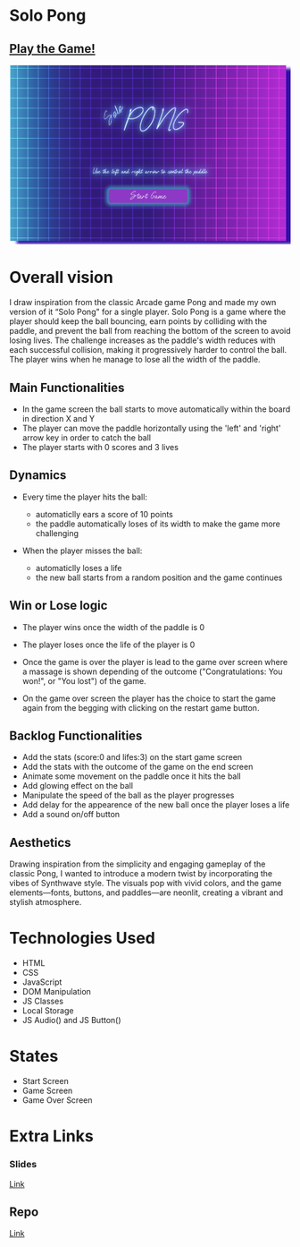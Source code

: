 # Solo Pong

## [Play the Game!](https://hristinagjo.github.io/Solo-Pong/)

![startscreen](./docu/startscreen.png)


# Overall vision

I draw inspiration from the classic Arcade game Pong and made my own version of it “Solo Pong" for a single player. 
Solo Pong is a game where the player should keep the ball bouncing, earn points by colliding with the paddle, and prevent the ball from reaching the bottom of the screen to avoid losing lives. 
The challenge increases as the paddle's width reduces with each successful collision, making it progressively harder to control the ball. The player wins when he manage to lose all the width of the paddle.

## Main Functionalities 

- In the game screen the ball starts to move automatically within the board in direction X and Y 
- The player can move the paddle horizontally using the 'left' and 'right' arrow key in order to catch the ball
- The player starts with 0 scores and 3 lives

## Dynamics

- Every time the player hits the ball:
    - automaticlly ears a score of 10 points 
    - the paddle automatically loses of its width to make the game more challenging

- When the player misses the ball:
    - automaticlly loses a life
    - the new ball starts from a random position and the game continues

## Win or Lose logic

- The player wins once the width of the paddle is 0
- The player loses once the life of the player is 0

- Once the game is over the player is lead to the game over screen where a massage is shown depending of the outcome ("Congratulations: You won!", or "You lost") of the game. 
- On the game over screen the player has the choice to start the game again from the begging with clicking on the restart game button.

## Backlog Functionalities

- Add the stats (score:0 and lifes:3) on the start game screen 
- Add the stats with the outcome of the game on the end screen
- Animate some movement on the paddle once it hits the ball
- Add glowing effect on the ball
- Manipulate the speed of the ball as the player progresses
- Add delay for the appearence of the new ball once the player loses a life
- Add a sound on/off button

## Aesthetics

 Drawing inspiration from the simplicity and engaging gameplay of the classic Pong, I wanted to introduce a modern twist by incorporating the vibes of Synthwave style. The visuals pop with vivid colors, and the game elements—fonts, buttons, and paddles—are neonlit, creating a vibrant and stylish atmosphere.
 

# Technologies Used

- HTML
- CSS
- JavaScript
- DOM Manipulation
- JS Classes
- Local Storage
- JS Audio() and JS Button()

# States

- Start Screen
- Game Screen
- Game Over Screen

# Extra Links 

### Slides
[Link](https://docs.google.com/presentation/d/1n4_Vlz_AvijCcwMiHBSDS7B4LQWTxJJxH3PHquQ5-h4/edit?usp=drive_link)

## Repo
[Link](https://github.com/HristinaGjo/Solo-Pong)